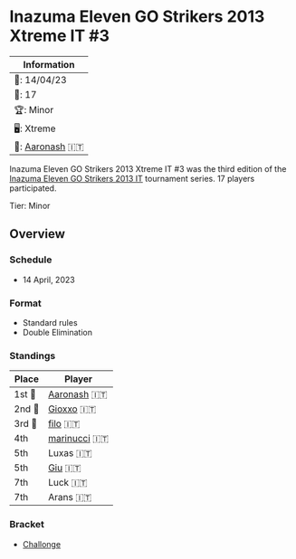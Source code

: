 # Inazuma Eleven GO Strikers 2013 Xtreme IT #3

|Information|
|-|
|:calendar:: 14/04/23|
|:busts_in_silhouette:: 17|
|:trophy:: Minor|
|:desktop_computer:: Xtreme|
|:1st_place_medal:: [Aaronash](../../players/italian/aaronash.md) :it:|

Inazuma Eleven GO Strikers 2013 Xtreme IT #3 was the third edition of the [Inazuma Eleven GO Strikers 2013 IT](itmain.md) tournament series. 17 players participated.

Tier: Minor

## Overview

### Schedule
- 14 April, 2023

### Format
- Standard rules
- Double Elimination

### Standings

|Place|Player|
|-|-|
|1st :1st_place_medal:|[Aaronash](../../players/italian/aaronash.md) :it:|
|2nd :2nd_place_medal:|[Gioxxo](../../players/italian/gioxxo.md) :it:|
|3rd :3rd_place_medal:|[filo](../../players/italian/filo.md) :it:|
|4th|[marinucci](../../players/italian/marinucci79.md) :it:|
|5th|Luxas :it:|
|5th|[Giu](../../players/italian/giu.md) :it:|
|7th|Luck :it:|
|7th|Arans :it:|

### Bracket
- [Challonge](https://challonge.com/xtremewc3)